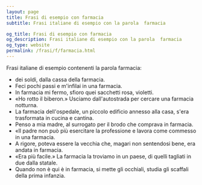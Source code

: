 ```yaml
---
layout: page
title: Frasi di esempio con farmacia 
subtitle: Frasi italiane di esempio con la parola  farmacia

og_title: Frasi di esempio con farmacia 
og_description: Frasi italiane di esempio con la parola  farmacia
og_type: website
permalink: /frasi/f/farmacia.html
---
```


Frasi italiane di esempio contenenti la parola farmacia:


- dei soldi, dalla cassa della farmacia.
- Feci pochi passi e m'infilai in una farmacia.
- In farmacia mi fermo, sfioro quei sacchetti rosa, violetti.
- «Ho rotto il biberon.» Usciamo dall'autostrada per cercare una farmacia notturna.
- La farmacia dell'ospedale, un piccolo edificio annesso alla casa, s'era trasformata in cucina e cantina.
- Penso a mia madre, al surrogato per il brodo che comprava in farmacia.
- «Il padre non può più esercitare la professione e lavora come commesso in una farmacia.
- A rigore, poteva essere la vecchia che, magari non sentendosi bene, era andata in farmacia.
- «Era più facile.» La farmacia la troviamo in un paese, di quelli tagliati in due dalla statale.
- Quando non è qui è in farmacia, si mette gli occhiali, studia gli scaffali della prima infanzia.
